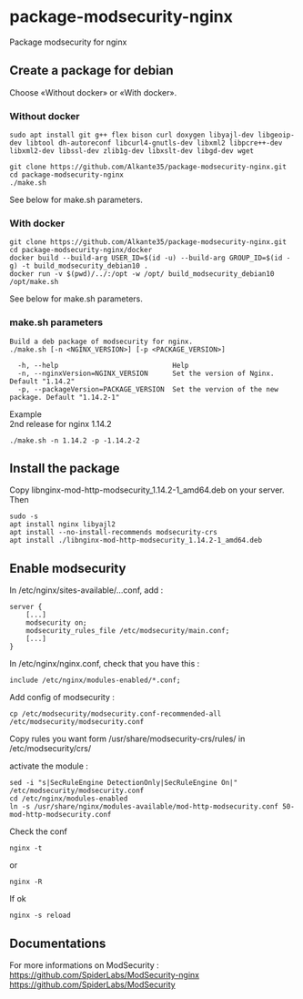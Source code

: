 # package-modsecurity-nginx

Package modsecurity for nginx

## Create a package for debian

Choose «Without docker» or «With docker».  

### Without docker

```
sudo apt install git g++ flex bison curl doxygen libyajl-dev libgeoip-dev libtool dh-autoreconf libcurl4-gnutls-dev libxml2 libpcre++-dev libxml2-dev libssl-dev zlib1g-dev libxslt-dev libgd-dev wget

git clone https://github.com/Alkante35/package-modsecurity-nginx.git
cd package-modsecurity-nginx
./make.sh
```
See below for make.sh parameters.

### With docker

```
git clone https://github.com/Alkante35/package-modsecurity-nginx.git
cd package-modsecurity-nginx/docker
docker build --build-arg USER_ID=$(id -u) --build-arg GROUP_ID=$(id -g) -t build_modsecurity_debian10 .
docker run -v $(pwd)/../:/opt -w /opt/ build_modsecurity_debian10 /opt/make.sh
```
See below for make.sh parameters.


### make.sh parameters

```
Build a deb package of modsecurity for nginx.
./make.sh [-n <NGINX_VERSION>] [-p <PACKAGE_VERSION>]

  -h, --help                            Help
  -n, --nginxVersion=NGINX_VERSION      Set the version of Nginx. Default "1.14.2"
  -p, --packageVersion=PACKAGE_VERSION  Set the vervion of the new package. Default "1.14.2-1"
```
  
Example  
2nd release for nginx 1.14.2
```
./make.sh -n 1.14.2 -p -1.14.2-2
```

## Install the package

Copy libnginx-mod-http-modsecurity_1.14.2-1_amd64.deb on your server.  
Then
```
sudo -s
apt install nginx libyajl2
apt install --no-install-recommends modsecurity-crs
apt install ./libnginx-mod-http-modsecurity_1.14.2-1_amd64.deb
```
## Enable modsecurity

In /etc/nginx/sites-available/...conf, add :  
```
server {
	[...]
	modsecurity on;
	modsecurity_rules_file /etc/modsecurity/main.conf;
	[...]
}
```
In /etc/nginx/nginx.conf, check that you have this :  
```
include /etc/nginx/modules-enabled/*.conf;
```

Add config of modsecurity :  
```
cp /etc/modsecurity/modsecurity.conf-recommended-all /etc/modsecurity/modsecurity.conf
```
Copy rules you want form /usr/share/modsecurity-crs/rules/ in /etc/modsecurity/crs/

activate the module :  
```
sed -i "s|SecRuleEngine DetectionOnly|SecRuleEngine On|" /etc/modsecurity/modsecurity.conf
cd /etc/nginx/modules-enabled
ln -s /usr/share/nginx/modules-available/mod-http-modsecurity.conf 50-mod-http-modsecurity.conf
```
Check the conf  
```
nginx -t
```
or  
```
nginx -R
```
  
If ok  
```
nginx -s reload
```

## Documentations

For more informations on ModSecurity :  
https://github.com/SpiderLabs/ModSecurity-nginx  
https://github.com/SpiderLabs/ModSecurity  
